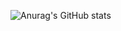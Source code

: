 ![Anurag's GitHub stats](https://github-readme-stats.vercel.app/api?username=doyoon530&show_icons=true&theme=radical)

